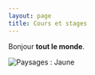 ```yaml
---
layout: page
title: Cours et stages
---
```


Bonjour **tout le monde**.

![Paysages : Jaune]({{site.baseurl}}/2016-paysages-jaune.jpg)
